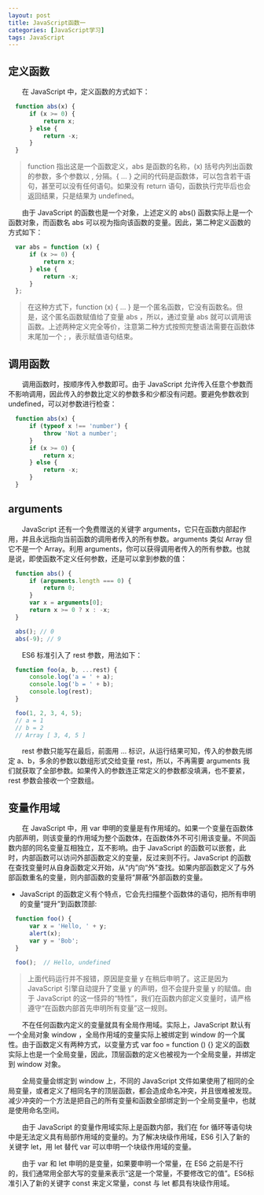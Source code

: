 ```yaml
---
layout: post
title: JavaScript函数一
categories: [JavaScript学习]
tags: JavaScript
---
```


## 定义函数
&emsp;&emsp;在 JavaScript 中，定义函数的方式如下：
```javascript
  function abs(x) {
      if (x >= 0) {
          return x;
      } else {
          return -x;
      }
  }
```
>function 指出这是一个函数定义，abs 是函数的名称，(x) 括号内列出函数的参数，多个参数以 , 分隔。{ ... } 之间的代码是函数体，可以包含若干语句，甚至可以没有任何语句。如果没有 return 语句，函数执行完毕后也会返回结果，只是结果为 undefined。

&emsp;&emsp;由于 JavaScript 的函数也是一个对象，上述定义的 abs() 函数实际上是一个函数对象，而函数名 abs 可以视为指向该函数的变量。因此，第二种定义函数的方式如下：
```javascript
  var abs = function (x) {
      if (x >= 0) {
          return x;
      } else {
          return -x;
      }
  };
```
>在这种方式下，function (x) { ... } 是一个匿名函数，它没有函数名。但是，这个匿名函数赋值给了变量 abs ，所以，通过变量 abs 就可以调用该函数。上述两种定义完全等价，注意第二种方式按照完整语法需要在函数体末尾加一个 ; ，表示赋值语句结束。

## 调用函数
&emsp;&emsp;调用函数时，按顺序传入参数即可。由于 JavaScript 允许传入任意个参数而不影响调用，因此传入的参数比定义的参数多和少都没有问题。要避免参数收到 undefined，可以对参数进行检查：
```javascript
  function abs(x) {
      if (typeof x !== 'number') {
          throw 'Not a number';
      }
      if (x >= 0) {
          return x;
      } else {
          return -x;
      }
  }
```

## arguments
&emsp;&emsp;JavaScript 还有一个免费赠送的关键字 arguments，它只在函数内部起作用，并且永远指向当前函数的调用者传入的所有参数。arguments 类似 Array 但它不是一个 Array。利用 arguments，你可以获得调用者传入的所有参数。也就是说，即使函数不定义任何参数，还是可以拿到参数的值：
```javascript
  function abs() {
      if (arguments.length === 0) {
          return 0;
      }
      var x = arguments[0];
      return x >= 0 ? x : -x;
  }

  abs(); // 0
  abs(-9); // 9
```
&emsp;&emsp;ES6 标准引入了 rest 参数，用法如下：
```javascript
  function foo(a, b, ...rest) {
      console.log('a = ' + a);
      console.log('b = ' + b);
      console.log(rest);
  }

  foo(1, 2, 3, 4, 5);
  // a = 1
  // b = 2
  // Array [ 3, 4, 5 ]
```
&emsp;&emsp;rest 参数只能写在最后，前面用 ... 标识，从运行结果可知，传入的参数先绑定 a、b，多余的参数以数组形式交给变量 rest，所以，不再需要 arguments 我们就获取了全部参数。如果传入的参数连正常定义的参数都没填满，也不要紧，rest 参数会接收一个空数组。

## 变量作用域
&emsp;&emsp;在 JavaScript 中，用 var 申明的变量是有作用域的。如果一个变量在函数体内部声明，则该变量的作用域为整个函数体，在函数体外不可引用该变量。不同函数内部的同名变量互相独立，互不影响。由于 JavaScript 的函数可以嵌套，此时，内部函数可以访问外部函数定义的变量，反过来则不行。JavaScript 的函数在查找变量时从自身函数定义开始，从“内”向“外”查找。如果内部函数定义了与外部函数重名的变量，则内部函数的变量将“屏蔽”外部函数的变量。

* JavaScript 的函数定义有个特点，它会先扫描整个函数体的语句，把所有申明的变量“提升”到函数顶部:
```javascript
  function foo() {
      var x = 'Hello, ' + y;
      alert(x);
      var y = 'Bob';
  }

  foo();  // Hello, undefined
```
>上面代码运行并不报错，原因是变量 y 在稍后申明了。这正是因为 JavaScript 引擎自动提升了变量 y 的声明，但不会提升变量 y 的赋值。由于 JavaScript 的这一怪异的“特性”，我们在函数内部定义变量时，请严格遵守“在函数内部首先申明所有变量”这一规则。

&emsp;&emsp;不在任何函数内定义的变量就具有全局作用域。实际上，JavaScript 默认有一个全局对象 window ，全局作用域的变量实际上被绑定到 window 的一个属性。由于函数定义有两种方式，以变量方式 var foo = function () {} 定义的函数实际上也是一个全局变量，因此，顶层函数的定义也被视为一个全局变量，并绑定到 window 对象。

&emsp;&emsp;全局变量会绑定到 window 上，不同的 JavaScript 文件如果使用了相同的全局变量，或者定义了相同名字的顶层函数，都会造成命名冲突，并且很难被发现。减少冲突的一个方法是把自己的所有变量和函数全部绑定到一个全局变量中，也就是使用命名空间。

&emsp;&emsp;由于 JavaScript 的变量作用域实际上是函数内部，我们在 for 循环等语句块中是无法定义具有局部作用域的变量的。为了解决块级作用域，ES6 引入了新的关键字 let，用 let 替代 var 可以申明一个块级作用域的变量。

&emsp;&emsp;由于 var 和 let 申明的是变量，如果要申明一个常量，在 ES6 之前是不行的，我们通常用全部大写的变量来表示“这是一个常量，不要修改它的值”。ES6标准引入了新的关键字 const 来定义常量，const 与 let 都具有块级作用域。